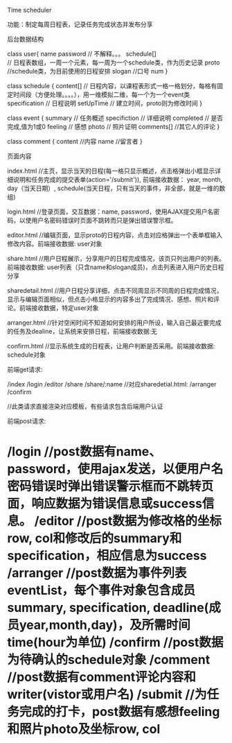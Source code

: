 Time scheduler

功能：制定每周日程表，记录任务完成状态并发布分享

后台数据结构

class user{
    name
    password 
    // 不解释。。。
    schedule[]  
    // 日程表数组，一周一个元素，每一周为一个schedule类，作为历史记录
    proto 
    //schedule类，为目前使用的日程安排
    slogan 
    //口号
    num
}

class schedule {
    content[] 
    // 日程内容，以课程表形式一格一格划分，每格有固定时间段（方便处理。。。。），用一维模拟二维，每一个为一个event类
    specification 
    // 日程说明
    setUpTime 
    // 建立时间，proto则为修改时间
}

class event {
    summary 
    //  任务概述
    specifiction 
    // 详细说明
    completed 
    // 是否完成,值为1或0
    feeling 
    //  感想
    photo 
    // 照片证明
    comments[] 
    //其它人的评论
}

class comment {
    content
    //内容
    name
    //留言者
}

页面内容

index.html 
//主页，显示当天的日程(每一格只显示概述，点击格弹出小框显示详细说明和任务完成的提交表单(action='/submit')), 前端接收数据： year, month, day（当天日期）, schedule(当天日程，只有当天的事件，非全部，就是一维的数组)

login.html
//登录页面，交互数据：name, password，使用AJAX提交用户名密码，以使用户名密码错误时页面不跳转而只是弹出错误警示框。

editor.html
//编辑页面，显示proto的日程内容，点击对应格弹出一个表单框输入修改内容。前端接收数据: user对象

share.html
//用户日程展示，分享用户的日程完成情况，该页只列出用户的列表。前端接收数据: user列表（只含name和slogan成员)，点击列表进入用户历史日程分享

sharedetail.html
//用户日程分享详细，点击不同周显示不同周的日程完成情况，显示与编辑页面相似，但点击小格显示的内容多出了完成情况、感想、照片和评论。前端接收数据，特定user对象

arranger.html
//针对空闲时间不知道如何安排的用户所设，输入自己最近要完成的任务及dealine，让系统来安排日程，前端接收数据:无

confirm.html
//显示系统生成的日程表，让用户判断是否采用。前端接收数据: schedule对象

前端get请求:

/index
/login
/editor
/share
/share/:name //对应sharedetial.html:
/arranger
/confirm

//此类请求直接渲染对应模板，有些请求包含后端用户认证

前端post请求:

/login 
//post数据有name、password，使用ajax发送，以便用户名密码错误时弹出错误警示框而不跳转页面，响应数据为错误信息或success信息。
/editor 
//post数据为修改格的坐标row, col和修改后的summary和specification，相应信息为success
/arranger 
//post数据为事件列表eventList，每个事件对象包含成员summary, specification, deadline(成员year,month,day)，及所需时间time(hour为单位)
/confirm 
//post数据为待确认的schedule对象
/comment
//post数据有comment评论内容和writer(vistor或用户名)
/submit
//为任务完成的打卡，post数据有感想feeling和照片photo及坐标row, col
=============================
